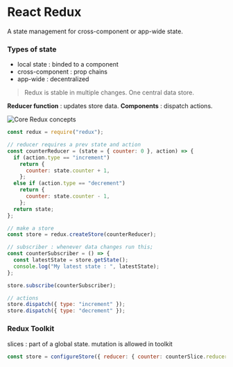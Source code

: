 # React Redux

A state management for cross-component or app-wide state.

### Types of state

- local state : binded to a component
- cross-component : prop chains
- app-wide : decentralized

> Redux is stable in multiple changes. One central data store.

**Reducer function** : updates store data.
**Components** : dispatch actions.

![Core Redux concepts](https://www.freecodecamp.org/news/content/images/2022/06/2.png)

```javascript
const redux = require("redux");

// reducer requires a prev state and action
const counterReducer = (state = { counter: 0 }, action) => {
  if (action.type == "increment")
    return {
      counter: state.counter + 1,
    };
  else if (action.type == "decrement")
    return {
      counter: state.counter - 1,
    };
  return state;
};

// make a store
const store = redux.createStore(counterReducer);

// subscriber : whenever data changes run this;
const counterSubscriber = () => {
  const latestState = store.getState();
  console.log("My latest state : ", latestState);
};

store.subscribe(counterSubscriber);

// actions
store.dispatch({ type: "increment" });
store.dispatch({ type: "decrement" });
```

### Redux Toolkit

slices : part of a global state.
mutation is allowed in toolkit

```javascript
const store = configureStore({ reducer: { counter: counterSlice.reducer } });
```
